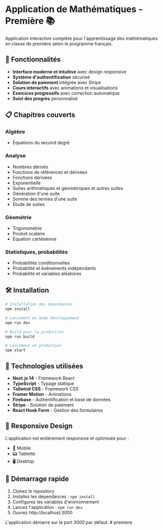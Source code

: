 # Application de Mathématiques - Première 📚

Application interactive complète pour l'apprentissage des mathématiques en classe de première selon le programme français.

## 🚀 Fonctionnalités

- **Interface moderne et intuitive** avec design responsive
- **Système d'authentification** sécurisé
- **Solution de paiement** intégrée avec Stripe
- **Cours interactifs** avec animations et visualisations
- **Exercices progressifs** avec correction automatique
- **Suivi des progrès** personnalisé

## 📋 Chapitres couverts

### Algèbre
- Équations du second degré

### Analyse
- Nombres dérivés
- Fonctions de références et dérivées
- Fonctions dérivées
- Exponentielle
- Suites arithmétiques et géométriques et autres suites
- Génération d'une suite
- Somme des termes d'une suite
- Étude de suites

### Géométrie
- Trigonométrie
- Produit scalaire
- Équation cartésienne

### Statistiques, probabilités
- Probabilités conditionnelles
- Probabilité et événements indépendants
- Probabilité et variables aléatoires

## 🛠️ Installation

```bash
# Installation des dépendances
npm install

# Lancement en mode développement
npm run dev

# Build pour la production
npm run build

# Lancement en production
npm start
```

## 🔧 Technologies utilisées

- **Next.js 14** - Framework React
- **TypeScript** - Typage statique
- **Tailwind CSS** - Framework CSS
- **Framer Motion** - Animations
- **Firebase** - Authentification et base de données
- **Stripe** - Solution de paiement
- **React Hook Form** - Gestion des formulaires

## 📱 Responsive Design

L'application est entièrement responsive et optimisée pour :
- 📱 Mobile
- 📟 Tablette
- 🖥️ Desktop

## 🎯 Démarrage rapide

1. Clonez le repository
2. Installez les dépendances : `npm install`
3. Configurez les variables d'environnement
4. Lancez l'application : `npm run dev`
5. Ouvrez http://localhost:3000

L'application démarre sur le port 3000 par défaut. # premiere
